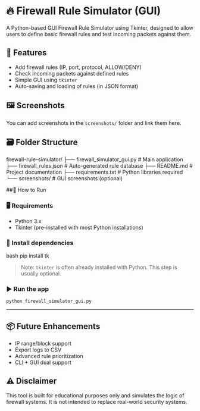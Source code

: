 # 🔥 Firewall Rule Simulator (GUI)

A Python-based GUI Firewall Rule Simulator using Tkinter, designed to allow users to define basic firewall rules and test incoming packets against them.



## 🎯 Features

- Add firewall rules (IP, port, protocol, ALLOW/DENY)
- Check incoming packets against defined rules
- Simple GUI using `tkinter`
- Auto-saving and loading of rules (in JSON format)



## 🖼️ Screenshots

You can add screenshots in the `screenshots/` folder and link them here.



## 🗃️ Folder Structure


firewall-rule-simulator/
├── firewall_simulator_gui.py       # Main application
├── firewall_rules.json             # Auto-generated rule database
├── README.md                       # Project documentation
├── requirements.txt                # Python libraries required
└── screenshots/                    # GUI screenshots (optional)


##🚀 How to Run

### 🖥️ Requirements
- Python 3.x
- Tkinter (pre-installed with most Python installations)

### 🔧 Install dependencies

bash
pip install tk


> Note: `tkinter` is often already installed with Python. This step is usually optional.

### ▶️ Run the app

```bash
python firewall_simulator_gui.py
```

---

## 📦 Future Enhancements

- IP range/block support
- Export logs to CSV
- Advanced rule prioritization
- CLI + GUI dual support



## ⚠️ Disclaimer

This tool is built for educational purposes only and simulates the logic of firewall systems. It is not intended to replace real-world security systems.
